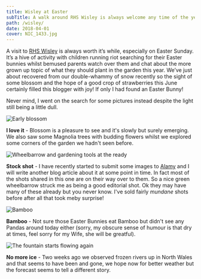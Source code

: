 ```yaml
---
title: Wisley at Easter
subTitle: A walk around RHS Wisley is always welcome any time of the year but Spring is the best!
path: /wisley/
date: 2018-04-01
cover: NIC_1433.jpg
---
```


A visit to [RHS Wisley](http://www.rhs.org) is always worth it’s while, especially on Easter Sunday. It’s a hive of activity with children running riot searching for their Easter bunnies whilst bemused parents watch over them and chat about the more grown up topic of what they should plant in the garden this year. We’ve just about recovered from our double-whammy of snow recently so the sight of some blossom and the hope of a good crop of strawberries this June certainly filled this blogger with joy! If only I had found an Easter Bunny!

Never mind, I went on the search for some pictures instead despite the light still being a little dull.

![Early blossom](NIC_1435.jpg)

**I love it** - Blossom is a pleasure to see and it's slowly but surely emerging. We also saw some Magnolia trees with budding flowers whilst we explored some corners of the garden we hadn't seen before.

![Wheelbarrow and gardening tools at the ready](NIC_1433.jpg)

**Stock shot** - I have recently started to submit some images to [Alamy](http://www.alamy.com/stock-photography/521DDE31-433D-426D-A13B-DDA0009C604F/Nick%20Lewis.html) and I will write another blog article about it at some point in time. In fact most of the shots shared in this one are on their way over to them. So a nice green wheelbarrow struck me as being a good editorial shot. Ok they may have many of these already but you never know. I've sold fairly _mundane_ shots before after all that took meby surprise!

![Bamboo](NIC_1423.jpg)

**Bamboo** - Not sure those Easter Bunnies eat Bamboo but didn't see any Pandas around today either (sorry, my obscure sense of humour is that dry at times, feel sorry for my Wife, she will be greatful).

![The fountain starts flowing again](NIC_1429.jpg)

**No more ice** - Two weeks ago we observed frozen rivers up in North Wales and that seems to have been and gone, we hope now for better weather but the forecast seems to tell a different story. 
